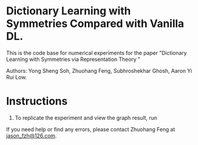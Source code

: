 # Dictionary Learning with Symmetries Compared with Vanilla DL.
This is the code base for numerical experiments for the paper "Dictionary Learning with Symmetries via Representation Theory
 "
 
 
 Authors: Yong Sheng Soh, Zhuohang Feng, Subhroshekhar Ghosh, Aaron Yi Rui Low.
 
 
 # Instructions
 1. To replicate the experiment and view the graph result, run


If you need help or find any errors, please contact Zhuohang Feng at jason_fzh@126.com.
